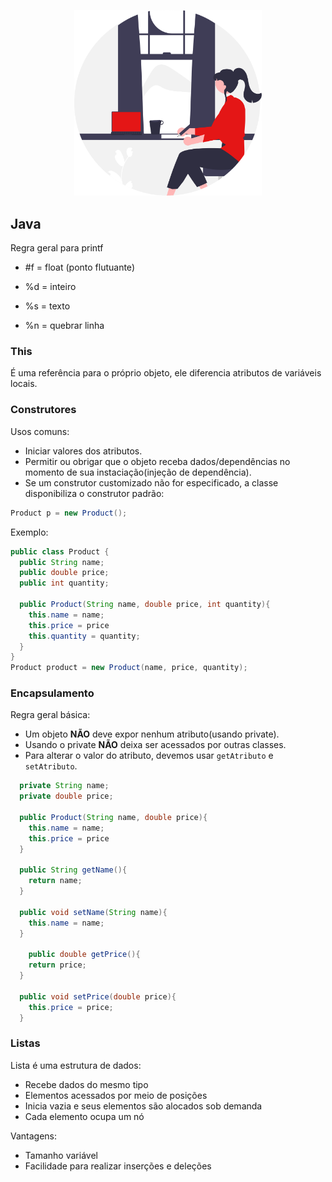 <p align="center">
  <img src="../img/java.svg" width="300">
</p>

## Java

Regra geral para printf

- #f = float (ponto flutuante)

- %d = inteiro

- %s = texto

- %n = quebrar linha


### This
É uma referência para o próprio objeto, ele diferencia atributos de variáveis locais.

### Construtores
Usos comuns:
- Iniciar valores dos atributos.
- Permitir ou obrigar que o objeto receba dados/dependências no momento de sua instaciação(injeção de dependência).
- Se um construtor customizado não for especificado, a classe disponibiliza o construtor padrão:
```java
Product p = new Product();
```

Exemplo:
```java
public class Product {
  public String name;
  public double price;
  public int quantity;

  public Product(String name, double price, int quantity){
    this.name = name;
    this.price = price
    this.quantity = quantity;
  }
}
Product product = new Product(name, price, quantity);
```
### Encapsulamento
Regra geral básica:
- Um objeto **NÃO** deve expor nenhum atributo(usando private).
- Usando o private **NÃO** deixa ser acessados por outras classes.
- Para alterar o valor do atributo, devemos usar `getAtributo` e `setAtributo`.

```java
  private String name;
  private double price;

  public Product(String name, double price){
    this.name = name;
    this.price = price
  }

  public String getName(){
    return name;
  } 

  public void setName(String name){
    this.name = name;
  }

    public double getPrice(){
    return price;
  } 

  public void setPrice(double price){
    this.price = price;
  }
```

### Listas
Lista é uma estrutura de dados:
- Recebe dados do mesmo tipo
- Elementos acessados por meio de posições
- Inicia vazia e seus elementos são alocados sob demanda
- Cada elemento ocupa um nó

Vantagens:
- Tamanho variável
- Facilidade para realizar inserções e deleções
